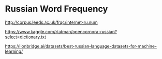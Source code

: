 # Russian Word Frequency


http://corpus.leeds.ac.uk/frqc/internet-ru.num


https://www.kaggle.com/rtatman/opencorpora-russian?select=dictionary.txt

https://lionbridge.ai/datasets/best-russian-language-datasets-for-machine-learning/



